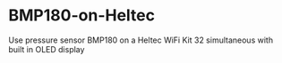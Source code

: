 # BMP180-on-Heltec
Use pressure sensor BMP180 on a Heltec WiFi Kit 32 simultaneous with built in OLED display 

